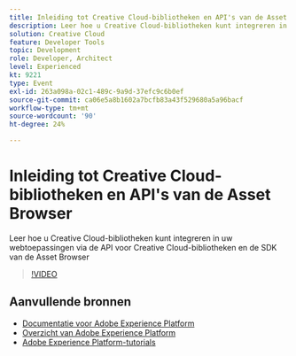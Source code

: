 ```yaml
---
title: Inleiding tot Creative Cloud-bibliotheken en API's van de Asset Browser
description: Leer hoe u Creative Cloud-bibliotheken kunt integreren in uw webtoepassingen via de API voor Creative Cloud-bibliotheken en de SDK van de Asset Browser
solution: Creative Cloud
feature: Developer Tools
topic: Development
role: Developer, Architect
level: Experienced
kt: 9221
type: Event
exl-id: 263a098a-02c1-489c-9a9d-37efc9c6b0ef
source-git-commit: ca06e5a8b1602a7bcfb83a43f529680a5a96bacf
workflow-type: tm+mt
source-wordcount: '90'
ht-degree: 24%

---
```


# Inleiding tot Creative Cloud-bibliotheken en API&#39;s van de Asset Browser

Leer hoe u Creative Cloud-bibliotheken kunt integreren in uw webtoepassingen via de API voor Creative Cloud-bibliotheken en de SDK van de Asset Browser

>[!VIDEO](https://video.tv.adobe.com/v/337592/?quality=12&learn=on&hidetitle=true)

## Aanvullende bronnen

- [Documentatie voor Adobe Experience Platform](https://experienceleague.adobe.com/docs/experience-platform.html)
- [Overzicht van Adobe Experience Platform](https://experienceleague.adobe.com/docs/experience-platform/landing/home.html)
- [Adobe Experience Platform-tutorials](https://experienceleague.adobe.com/docs/platform-learn/tutorials/overview.html?lang=nl)
